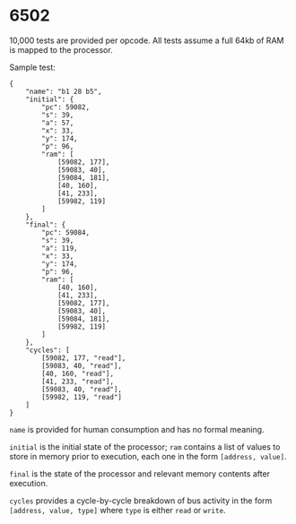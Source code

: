 # 6502

10,000 tests are provided per opcode. All tests assume a full 64kb of RAM is mapped to the processor.

Sample test:

	{
		"name": "b1 28 b5",
		"initial": {
			"pc": 59082,
			"s": 39,
			"a": 57,
			"x": 33,
			"y": 174,
			"p": 96,
			"ram": [
				[59082, 177],
				[59083, 40],
				[59084, 181],
				[40, 160],
				[41, 233],
				[59982, 119]
			]
		},
		"final": {
			"pc": 59084,
			"s": 39,
			"a": 119,
			"x": 33,
			"y": 174,
			"p": 96,
			"ram": [
				[40, 160],
				[41, 233],
				[59082, 177],
				[59083, 40],
				[59084, 181],
				[59982, 119]
			]
		},
		"cycles": [
			[59082, 177, "read"],
			[59083, 40, "read"],
			[40, 160, "read"],
			[41, 233, "read"],
			[59083, 40, "read"],
			[59982, 119, "read"]
		]
	}

`name` is provided for human consumption and has no formal meaning.

`initial` is the initial state of the processor; `ram` contains a list of values to store in memory prior to execution, each one in the form `[address, value]`.

`final` is the state of the processor and relevant memory contents after execution.

`cycles` provides a cycle-by-cycle breakdown of bus activity in the form `[address, value, type]` where `type` is either `read` or `write`.